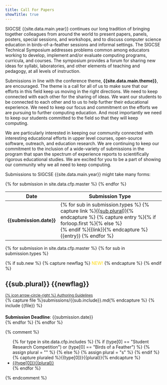 ```yaml
---
title: Call For Papers
showTitle: true
---
```


SIGCSE {{site.data.main.year}} continues our long tradition of bringing together colleagues from around the world to present papers, panels, posters, special sessions, and workshops, and to discuss computer science education in birds-of-a-feather sessions and informal settings. The SIGCSE Technical Symposium addresses problems common among educators working to develop, implement and/or evaluate computing programs, curricula, and courses. The symposium provides a forum for sharing new ideas for syllabi, laboratories, and other elements of teaching and pedagogy, at all levels of instruction. 

Submissions in line with the conference theme, **{{site.data.main.theme}}**, are encouraged. The theme is a call for all of us to make sure that our efforts in this field keep us moving in the right directions.  We need to keep connected with each other for the sharing of ideas.  We want our students to be connected to each other and to us to help further their educational experience.  We need to keep our focus and commitment on the efforts we are pursuing to further computing education.  And most importantly we need to keep our students committed to the field so that they will keep computing.

We are particularly interested in keeping our community connected with interesting educational efforts in upper level courses, open-source software, outreach, and education research.  We are continuing to keep our commitment to the inclusion of a wide-variety of submissions in the program that span the spectrum of experience reports to scientifically rigorous educational studies.  We are excited for you to be a part of showing our community why we all need to keep computing.

Submissions to SIGCSE {{site.data.main.year}} might take many forms:

<div class="table-responsive">
  <table class="table">
      <thead>
        <tr>
          <th> Date </th>
          <th> Submission Type</th>
        </tr>
      </thead>
      <tbody>
{% for submission in site.data.cfp.master %}
  <tr>
    <td> <b>{{submission.date}}</b> </td>
    <td>
      {% for sub in submission.types %} 
      {% capture link %}<a href="#{{sub.plural | remove: ' '}}">{{sub.plural}}</a></li>{% endcapture %}
      {% capture entry %}{% if forloop.first %}{% else %}<br/> {% endif %}{{link}}{% endcapture %}
        {{entry}}
      {% endfor %}
    </td>
  </tr>
{% endfor %}
    </tbody>
  </table>
</div>

{% for submission in site.data.cfp.master %}
  {% for sub in submission.types %} 
  <div class="row">
    <div class="col-lg-10">
      {% if sub.new %}
        {% capture newflag %}<span style='color: gold;'><i class="fa fa-star-o"></i> NEW! <i class="fa fa-star-o"></i></span>{% endcapture %}
      {% endif %}
     <a name="{{sub.plural | remove: ' '}}"></a>
     <h2>{{sub.plural}} {{newflag}}</h2>
     <small><a href="{{site.base}}/authors/{{sub.include}}.html">{% icon arrow-circle-right %} Authoring Guidelines</a></small>    
   </div>
   <div class="col-lg-10">
       {% capture file %}submissions/{{sub.include}}.md{% endcapture %}
       {% include {{file}} %}
   </div>
   <div class="col-lg-10">
     <div class="alert alert-info"  style="margin-top: 20px;">
     <b>Submission Deadline</b>: {{submission.date}}
     </div>
   </div>
 </div>
 {% endfor %}     
{% endfor %}


{% comment %}
<!-- Previous listing of includes, which is outdated. -->
<ul>
{% for type in site.data.cfp.includes %}
  {% if (type[0] == "Student Research Competition") or (type[0] == "Birds of a Feather") %}
  {% assign plural = "" %}
  {% else %}
  {% assign plural = "s" %}
  {% endif %}
  {% capture pluraled %}{{type[0]}}{{plural}}{% endcapture %}
  <li><a href="#{{type[0] | remove: ' '}}">{{type[0]}}{{plural}}</a></li>
{% endfor %}
</ul>
{% endcomment %}
